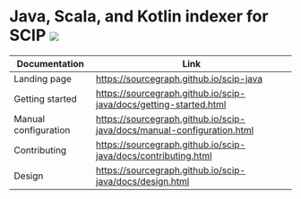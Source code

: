 # Java, Scala, and Kotlin indexer for SCIP ![](https://img.shields.io/badge/status-development-green?style=flat)

| Documentation        | Link                                                                   |
| -------------------- | ---------------------------------------------------------------------- |
| Landing page         | https://sourcegraph.github.io/scip-java                                |
| Getting started      | https://sourcegraph.github.io/scip-java/docs/getting-started.html      |
| Manual configuration | https://sourcegraph.github.io/scip-java/docs/manual-configuration.html |
| Contributing         | https://sourcegraph.github.io/scip-java/docs/contributing.html         |
| Design               | https://sourcegraph.github.io/scip-java/docs/design.html               |
